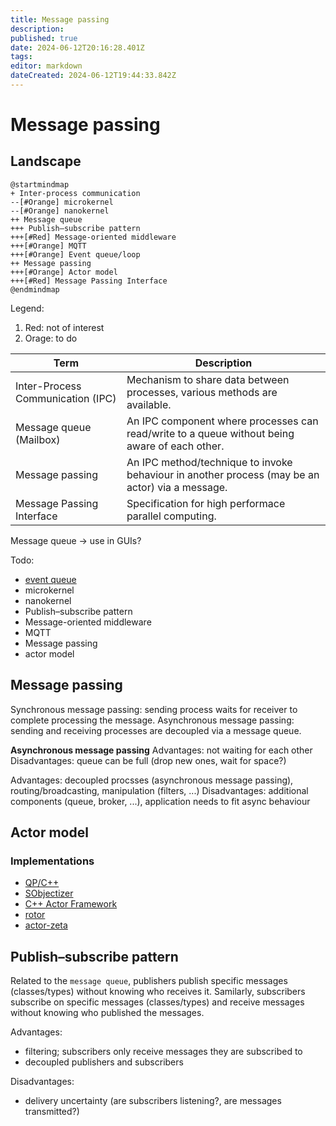 ```yaml
---
title: Message passing
description: 
published: true
date: 2024-06-12T20:16:28.401Z
tags: 
editor: markdown
dateCreated: 2024-06-12T19:44:33.842Z
---
```


# Message passing

## Landscape

```plantuml
@startmindmap
+ Inter-process communication
--[#Orange] microkernel
--[#Orange] nanokernel
++ Message queue
+++ Publish–subscribe pattern
+++[#Red] Message-oriented middleware
+++[#Orange] MQTT
+++[#Orange] Event queue/loop
++ Message passing
+++[#Orange] Actor model
+++[#Red] Message Passing Interface
@endmindmap
```

Legend:
1. Red: not of interest
1. Orage: to do

Term | Description
--- | ---
Inter-Process Communication (IPC) | Mechanism to share data between processes, various methods are available.
Message queue (Mailbox) | An IPC component where processes can read/write to a queue without being aware of each other.
Message passing | An IPC method/technique to invoke behaviour in another process (may be an actor) via a message.
Message Passing Interface | Specification for high performace parallel computing.

Message queue -> use in GUIs?



Todo:
* [event queue](https://gameprogrammingpatterns.com/event-queue.html)
* microkernel
* nanokernel
* Publish–subscribe pattern
* Message-oriented middleware
* MQTT
* Message passing
* actor model

## Message passing

Synchronous message passing: sending process waits for receiver to complete processing the message.
Asynchronous message passing: sending and receiving processes are decoupled via a message queue.

**Asynchronous message passing**
Advantages: not waiting for each other
Disadvantages: queue can be full (drop new ones, wait for space?)

Advantages: decoupled procsses (asynchronous message passing), routing/broadcasting, manipulation (filters, ...)
Disadvantages: additional components (queue, broker, ...), application needs to fit async behaviour

## Actor model

### Implementations

* [QP/C++](https://www.state-machine.com/products/qp)
* [SObjectizer](https://github.com/Stiffstream/sobjectizer)
* [C++ Actor Framework](https://www.actor-framework.org/)
* [rotor](https://github.com/basiliscos/cpp-rotor)
* [actor-zeta](https://github.com/duckstax/actor-zeta)

## Publish–subscribe pattern

Related to the `message queue`, publishers publish specific messages (classes/types) without knowing who receives it. Samilarly, subscribers subscribe on specific messages (classes/types) and receive messages without knowing who published the messages.

Advantages:
* filtering; subscribers only receive messages they are subscribed to
* decoupled publishers and subscribers

Disadvantages:
* delivery uncertainty (are subscribers listening?, are messages transmitted?)
